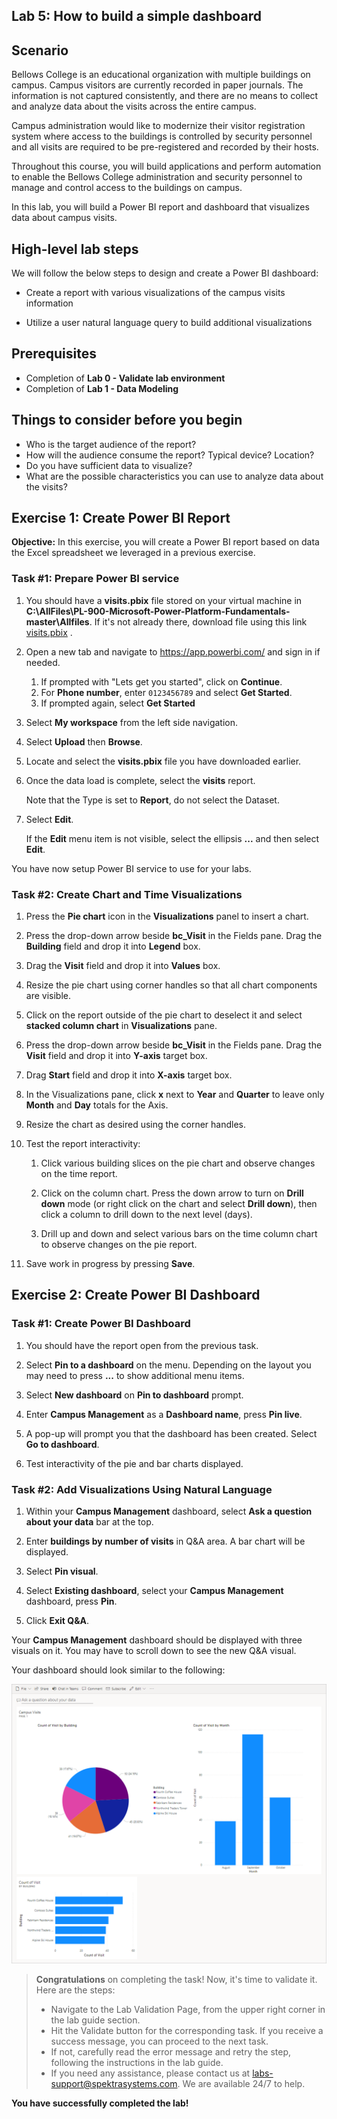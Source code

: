 ## Lab 5: How to build a simple dashboard

## Scenario

Bellows College is an educational organization with multiple buildings on
campus. Campus visitors are currently recorded in paper journals. The
information is not captured consistently, and there are no means to collect and analyze data about the visits across the entire campus.

Campus administration would like to modernize their visitor registration system where access to the buildings is controlled by security personnel and all visits are required to be pre-registered and recorded by their hosts.

Throughout this course, you will build applications and perform automation to enable the Bellows College administration and security personnel to manage and control access to the buildings on campus.

In this lab, you will build a Power BI report and dashboard that visualizes data about campus visits.

## High-level lab steps

We will follow the below steps to design and create a Power BI dashboard:

-   Create a report with various visualizations of the campus visits information

-   Utilize a user natural language query to build additional visualizations

## Prerequisites

- Completion of **Lab 0 - Validate lab environment**
- Completion of **Lab 1 - Data Modeling**

## Things to consider before you begin

-   Who is the target audience of the report?
-   How will the audience consume the report? Typical device? Location?
-   Do you have sufficient data to visualize?
-   What are the possible characteristics you can use to analyze data about the visits?

## Exercise 1: Create Power BI Report

**Objective:** In this exercise, you will create a Power BI report based on data the Excel spreadsheet we leveraged in a previous exercise.

### Task \#1: Prepare Power BI service

1.  You should have a **visits.pbix** file stored on your virtual machine in **C:\AllFiles\PL-900-Microsoft-Power-Platform-Fundamentals-master\Allfiles**. If it's not already there, download file using this link [visits.pbix](https://github.com/MicrosoftLearning/PL-900-Microsoft-Power-Platform-Fundamentals/raw/master/Allfiles/visits.pbix) .

1.  Open a new tab and navigate to <https://app.powerbi.com/> and sign in if needed.
       1.  If prompted with "Lets get you started", click on **Continue**.
       2.  For **Phone number**, enter `0123456789` and select **Get Started**.
       3.  If prompted again, select **Get Started**

1.  Select **My workspace** from the left side navigation.

1.  Select **Upload** then **Browse**.

1.  Locate and select the **visits.pbix** file you have downloaded earlier. 

1.  Once the data load is complete, select the **visits** report.

    Note that the Type is set to **Report**, do not select the Dataset.

1.  Select **Edit**. 

    If the **Edit** menu item is not visible, select the ellipsis **...** and then select **Edit**.

You have now setup Power BI service to use for your labs.


### Task \#2: Create Chart and Time Visualizations

1.  Press the **Pie chart** icon in the **Visualizations** panel to insert a chart.

2.  Press the drop-down arrow beside **bc_Visit** in the Fields pane. Drag the **Building** field and drop it into **Legend** box.

3.  Drag the **Visit** field and drop it into **Values** box.

4.  Resize the pie chart using corner handles so that all chart components are visible.

5.  Click on the report outside of the pie chart to deselect it and select **stacked column chart** in **Visualizations** pane.

6.  Press the drop-down arrow beside **bc_Visit** in the Fields pane. Drag the **Visit** field and drop it into **Y-axis** target box.

7.  Drag **Start** field and drop it into **X-axis** target box.

8.  In the Visualizations pane, click **x** next to **Year** and **Quarter** to leave only **Month** and **Day** totals for the Axis.

9.  Resize the chart as desired using the corner handles.

10. Test the report interactivity:

    1.  Click various building slices on the pie chart and observe changes on the time report.

    2.  Click on the column chart. Press the down arrow to turn on **Drill
        down** mode (or right click on the chart and select **Drill down**), then click a column to drill down to the next level (days).

    3.  Drill up and down and select various bars on the time column chart to observe changes on the pie report.

11. Save work in progress by pressing **Save**.

## Exercise 2: Create Power BI Dashboard

### Task \#1: Create Power BI Dashboard

1.  You should have the report open from the previous task.

2.  Select **Pin to a dashboard** on the menu. Depending on the layout you may need to press **...** to show additional menu items.

3.  Select **New dashboard** on **Pin to dashboard** prompt.

4.  Enter **Campus Management** as a **Dashboard name**, press
    **Pin live**.

5.  A pop-up will prompt you that the dashboard has been created. Select **Go to dashboard**.

6.  Test interactivity of the pie and bar charts displayed.

### Task \#2: Add Visualizations Using Natural Language

1.  Within your **Campus Management** dashboard, select **Ask a question about your data** bar at the top.

2.  Enter **buildings by number of visits** in Q&A area. A bar chart will be displayed.

3.  Select **Pin visual**.

4.  Select **Existing dashboard**, select your **Campus Management** dashboard, press **Pin**.

5.  Click **Exit Q&A**.

Your **Campus Management** dashboard should be displayed with three visuals on it. You may have to scroll down to see the new Q&A visual.

Your dashboard should look similar to the following:

![](media/5-powerbi-result.png)

> **Congratulations** on completing the task! Now, it's time to validate it. Here are the steps:
> - Navigate to the Lab Validation Page, from the upper right corner in the lab guide section.
> - Hit the Validate button for the corresponding task. If you receive a success message, you can proceed to the next task. 
> - If not, carefully read the error message and retry the step, following the instructions in the lab guide.
> - If you need any assistance, please contact us at labs-support@spektrasystems.com. We are available 24/7 to help.

**You have successfully completed the lab!**
